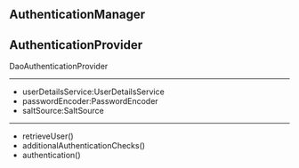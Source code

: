 ## AuthenticationManager

## AuthenticationProvider

DaoAuthenticationProvider

---
* userDetailsService:UserDetailsService
* passwordEncoder:PasswordEncoder
* saltSource:SaltSource
---
* retrieveUser()
* additionalAuthenticationChecks()
* authentication()

